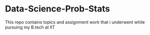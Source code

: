 # Data-Science-Prob-Stats
This repo contains topics and assignment work that i underwent while pursuing my B.tech at IIT 
